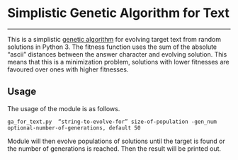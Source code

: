 # Simplistic Genetic Algorithm for Text
---
This is a simplistic [genetic algorithm](https://en.wikipedia.org/wiki/Genetic_algorithm) for evolving target text from random solutions in Python 3. The fitness function uses the sum of the absolute “ascii” distances between the answer character and evolving solution. This means that this is a minimization problem, solutions with lower fitnesses are favoured over ones with higher fitnesses. 

## Usage
The usage of the module is as follows. 

```ga_for_text.py  “string-to-evolve-for” size-of-population -gen_num optional-number-of-generations, default 50```

Module will then evolve populations of solutions until the target is found or the number of generations is reached. Then the result will be printed out.
